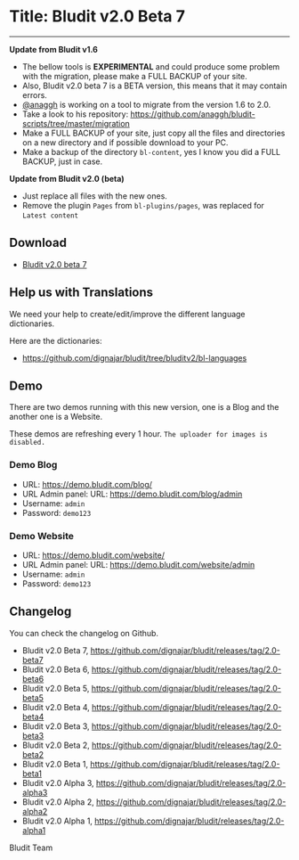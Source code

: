 # Title: Bludit v2.0 Beta 7
<!-- Date: 2017-10-04 22:00:00 -->
---
**Update from Bludit v1.6**
- The bellow tools is **EXPERIMENTAL** and could produce some problem with the migration, please make a FULL BACKUP of your site.
- Also, Bludit v2.0 beta 7 is a BETA version, this means that it may contain errors.
- [@anaggh](https://github.com/anaggh) is working on a tool to migrate from the version 1.6 to 2.0.
- Take a look to his repository: https://github.com/anaggh/bludit-scripts/tree/master/migration
- Make a FULL BACKUP of your site, just copy all the files and directories on a new directory and if possible download to your PC.
- Make a backup of the directory `bl-content`, yes I know you did a FULL BACKUP, just in case.

**Update from Bludit v2.0 (beta)**
- Just replace all files with the new ones.
- Remove the plugin `Pages` from `bl-plugins/pages`, was replaced for `Latest content`

<!-- pagebreak -->

## Download
- [Bludit v2.0 beta 7](https://github.com/dignajar/bludit/archive/2.0-beta7.zip)

## Help us with Translations
We need your help to create/edit/improve the different language dictionaries.

Here are the dictionaries:
- https://github.com/dignajar/bludit/tree/bluditv2/bl-languages

## Demo
There are two demos running with this new version, one is a Blog and the another one is a Website.

These demos are refreshing every 1 hour. `The uploader for images is disabled.`

### Demo Blog
- URL: https://demo.bludit.com/blog/
- URL Admin panel: URL: https://demo.bludit.com/blog/admin
- Username: `admin`
- Password: `demo123`

### Demo Website
- URL: https://demo.bludit.com/website/
- URL Admin panel: URL: https://demo.bludit.com/website/admin
- Username: `admin`
- Password: `demo123`

## Changelog
You can check the changelog on Github.
- Bludit v2.0 Beta 7, https://github.com/dignajar/bludit/releases/tag/2.0-beta7
- Bludit v2.0 Beta 6, https://github.com/dignajar/bludit/releases/tag/2.0-beta6
- Bludit v2.0 Beta 5, https://github.com/dignajar/bludit/releases/tag/2.0-beta5
- Bludit v2.0 Beta 4, https://github.com/dignajar/bludit/releases/tag/2.0-beta4
- Bludit v2.0 Beta 3, https://github.com/dignajar/bludit/releases/tag/2.0-beta3
- Bludit v2.0 Beta 2, https://github.com/dignajar/bludit/releases/tag/2.0-beta2
- Bludit v2.0 Beta 1, https://github.com/dignajar/bludit/releases/tag/2.0-beta1
- Bludit v2.0 Alpha 3, https://github.com/dignajar/bludit/releases/tag/2.0-alpha3
- Bludit v2.0 Alpha 2, https://github.com/dignajar/bludit/releases/tag/2.0-alpha2
- Bludit v2.0 Alpha 1, https://github.com/dignajar/bludit/releases/tag/2.0-alpha1

Bludit Team